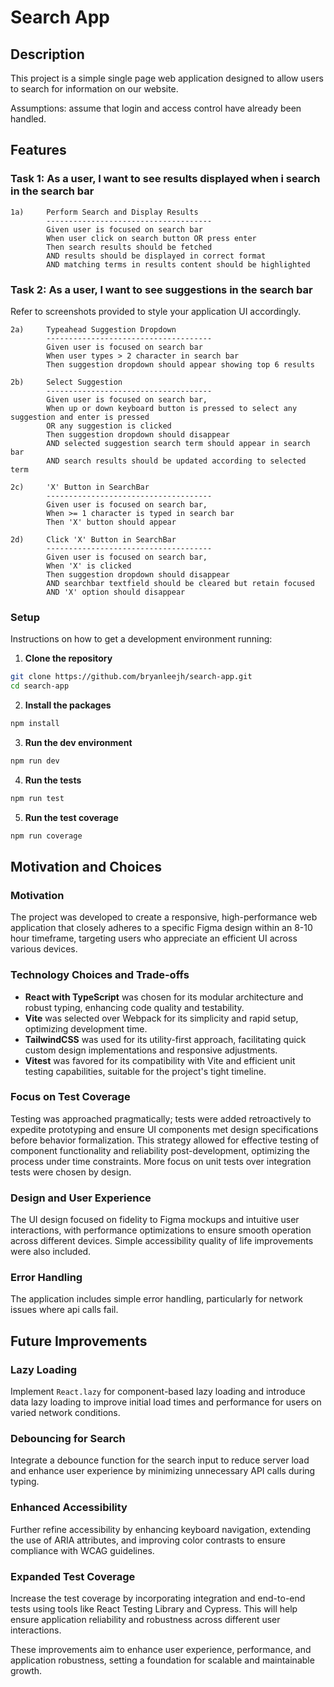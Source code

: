 # Search App

## Description

This project is a simple single page web application designed to allow users to search for information on our website.

Assumptions: assume that login and access control have already been handled.

## Features

### Task 1: As a user, I want to see results displayed when i search in the search bar

```
1a)     Perform Search and Display Results
        -------------------------------------
        Given user is focused on search bar
        When user click on search button OR press enter
        Then search results should be fetched
        AND results should be displayed in correct format
        AND matching terms in results content should be highlighted
```

### Task 2: As a user, I want to see suggestions in the search bar

Refer to screenshots provided to style your application UI accordingly.

```
2a)     Typeahead Suggestion Dropdown
        -------------------------------------
        Given user is focused on search bar
        When user types > 2 character in search bar
        Then suggestion dropdown should appear showing top 6 results
```

```
2b)     Select Suggestion
        -------------------------------------
        Given user is focused on search bar,
        When up or down keyboard button is pressed to select any suggestion and enter is pressed
        OR any suggestion is clicked
        Then suggestion dropdown should disappear
        AND selected suggestion search term should appear in search bar
        AND search results should be updated according to selected term
```

```
2c)     'X' Button in SearchBar
        -------------------------------------
        Given user is focused on search bar,
        When >= 1 character is typed in search bar
        Then 'X' button should appear
```

```
2d)     Click 'X' Button in SearchBar
        -------------------------------------
        Given user is focused on search bar,
        When 'X' is clicked
        Then suggestion dropdown should disappear
        AND searchbar textfield should be cleared but retain focused
        AND 'X' option should disappear
```

### Setup

Instructions on how to get a development environment running:

1. **Clone the repository**

```bash
git clone https://github.com/bryanleejh/search-app.git
cd search-app
```

2. **Install the packages**

```bash
npm install
```

3. **Run the dev environment**

```bash
npm run dev
```

4. **Run the tests**

```bash
npm run test
```

5. **Run the test coverage**

```bash
npm run coverage
```

## Motivation and Choices

### Motivation

The project was developed to create a responsive, high-performance web application that closely adheres to a specific Figma design within an 8-10 hour timeframe, targeting users who appreciate an efficient UI across various devices.

### Technology Choices and Trade-offs

- **React with TypeScript** was chosen for its modular architecture and robust typing, enhancing code quality and testability.
- **Vite** was selected over Webpack for its simplicity and rapid setup, optimizing development time.
- **TailwindCSS** was used for its utility-first approach, facilitating quick custom design implementations and responsive adjustments.
- **Vitest** was favored for its compatibility with Vite and efficient unit testing capabilities, suitable for the project's tight timeline.

### Focus on Test Coverage

Testing was approached pragmatically; tests were added retroactively to expedite prototyping and ensure UI components met design specifications before behavior formalization. This strategy allowed for effective testing of component functionality and reliability post-development, optimizing the process under time constraints. More focus on unit tests over integration tests were chosen by design.

### Design and User Experience

The UI design focused on fidelity to Figma mockups and intuitive user interactions, with performance optimizations to ensure smooth operation across different devices. Simple accessibility quality of life improvements were also included.

### Error Handling

The application includes simple error handling, particularly for network issues where api calls fail.

## Future Improvements

### Lazy Loading

Implement `React.lazy` for component-based lazy loading and introduce data lazy loading to improve initial load times and performance for users on varied network conditions.

### Debouncing for Search

Integrate a debounce function for the search input to reduce server load and enhance user experience by minimizing unnecessary API calls during typing.

### Enhanced Accessibility

Further refine accessibility by enhancing keyboard navigation, extending the use of ARIA attributes, and improving color contrasts to ensure compliance with WCAG guidelines.

### Expanded Test Coverage

Increase the test coverage by incorporating integration and end-to-end tests using tools like React Testing Library and Cypress. This will help ensure application reliability and robustness across different user interactions.

These improvements aim to enhance user experience, performance, and application robustness, setting a foundation for scalable and maintainable growth.
